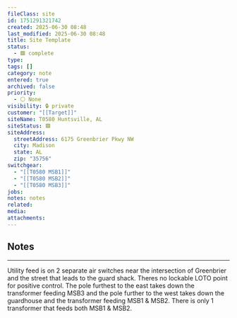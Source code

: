 ```yaml
---
fileClass: site
id: 1751291321742
created: 2025-06-30 08:48
last_modified: 2025-06-30 08:48
title: Site Template
status:
  - 🟩 complete
type:
tags: []
category: note
entered: true
archived: false
priority:
  - ⚪ None
visibility: 🔒 private
customer: "[[Target]]"
siteName: T0580 Huntsville, AL
siteStatus: 🟩
siteAddress:
  streetAddress: 6175 Greenbrier Pkwy NW
  city: Madison
  state: AL
  zip: "35756"
switchgear:
  - "[[T0580 MSB1]]"
  - "[[T0580 MSB2]]"
  - "[[T0580 MSB3]]"
jobs:
notes: notes
related:
media:
attachments:
---
```


## Notes
---
Utility feed is on 2 separate air switches near the intersection of Greenbrier and the street that leads to the guard shack. Theres no lockable LOTO point for positive control. The pole furthest to the east takes down the transformer feeding MSB3 and the pole further to the west takes down the guardhouse and the transformer feeding MSB1 & MSB2. There is only 1 transformer that feeds both MSB1 & MSB2. 